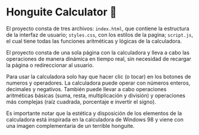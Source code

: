 # Honguite Calculator 🍄

El proyecto consta de tres archivos: `index.html`, que contiene la estructura de la interfaz de usuario; `styles.css`, con los estilos de la pagina; `script.js`, el cual tiene todas las funciones aritméticas y lógicas de la calculadora.

El proyecto consta de una sola página con la calculadora y lleva a cabo las operaciones de manera dinámica en tiempo real, sin necesidad de recargar la página o redireccionar al usuario.

Para usar la calculadora solo hay que hacer clic (o tocar) en los botones de numeros y operadores. La calculadora puede operar con números enteros, decimales y negativos. También puede llevar a cabo operaciones aritméticas básicas (suma, resta, multiplicación y división) y operaciones más complejas (raíz cuadrada, porcentaje e invertir el signo).

Es importante notar que la estética y disposición de los elementos de la calculadora está inspirada en la calculadora de Windows 98 y viene con una imagen complementaria de un terrible honguite.
